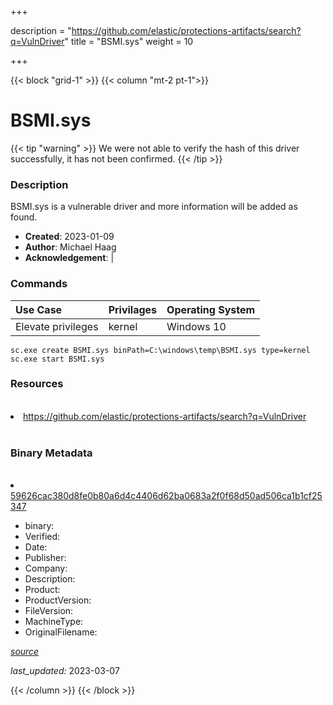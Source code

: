 +++

description = "https://github.com/elastic/protections-artifacts/search?q=VulnDriver"
title = "BSMI.sys"
weight = 10

+++


{{< block "grid-1" >}}
{{< column "mt-2 pt-1">}}




# BSMI.sys 


{{< tip "warning" >}}
We were not able to verify the hash of this driver successfully, it has not been confirmed.
{{< /tip >}}




### Description


BSMI.sys is a vulnerable driver and more information will be added as found.


- **Created**: 2023-01-09
- **Author**: Michael Haag
- **Acknowledgement**:  | [](https://twitter.com/)

### Commands

| Use Case | Privilages | Operating System | 
|:---- | ---- | ---- |
| Elevate privileges | kernel | Windows 10 |

```
sc.exe create BSMI.sys binPath=C:\windows\temp\BSMI.sys type=kernel
sc.exe start BSMI.sys
```

### Resources
<br>


<li><a href=" https://github.com/elastic/protections-artifacts/search?q=VulnDriver"> https://github.com/elastic/protections-artifacts/search?q=VulnDriver</a></li>


<br>


### Binary Metadata
<br>



<li><a href="https://www.virustotal.com/gui/file/59626cac380d8fe0b80a6d4c4406d62ba0683a2f0f68d50ad506ca1b1cf25347">59626cac380d8fe0b80a6d4c4406d62ba0683a2f0f68d50ad506ca1b1cf25347</a></li>



- binary: 
- Verified: 
- Date: 
- Publisher: 
- Company: 
- Description: 
- Product: 
- ProductVersion: 
- FileVersion: 
- MachineType: 
- OriginalFilename: 

[*source*](https://github.com/magicsword-io/LOLDrivers/tree/main/yaml/bsmi.sys.yml)

*last_updated:* 2023-03-07


{{< /column >}}
{{< /block >}}
